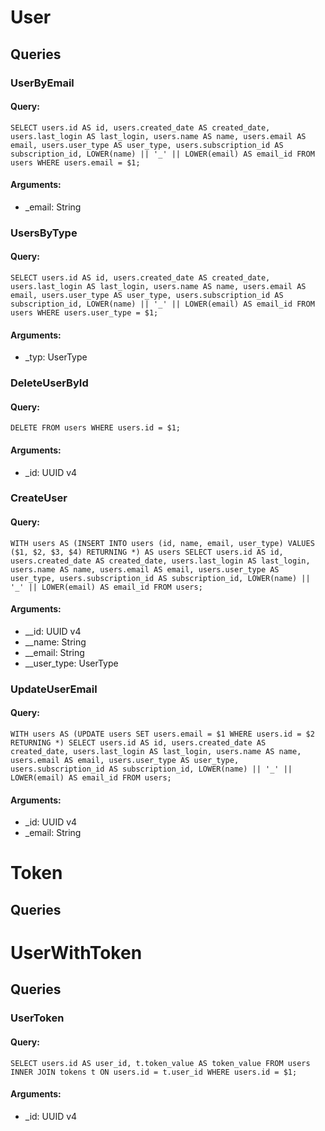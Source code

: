# User

## Queries
### UserByEmail
#### Query:
`SELECT users.id AS id, users.created_date AS created_date, users.last_login AS last_login, users.name AS name, users.email AS email, users.user_type AS user_type, users.subscription_id AS subscription_id, LOWER(name) || '_' || LOWER(email) AS email_id FROM users WHERE users.email = $1;`
#### Arguments:
- _email: String
### UsersByType
#### Query:
`SELECT users.id AS id, users.created_date AS created_date, users.last_login AS last_login, users.name AS name, users.email AS email, users.user_type AS user_type, users.subscription_id AS subscription_id, LOWER(name) || '_' || LOWER(email) AS email_id FROM users WHERE users.user_type = $1;`
#### Arguments:
- _typ: UserType
### DeleteUserById
#### Query:
`DELETE FROM users WHERE users.id = $1;`
#### Arguments:
- _id: UUID v4
### CreateUser
#### Query:
`WITH users AS (INSERT INTO users (id, name, email, user_type) VALUES ($1, $2, $3, $4) RETURNING *) AS users SELECT users.id AS id, users.created_date AS created_date, users.last_login AS last_login, users.name AS name, users.email AS email, users.user_type AS user_type, users.subscription_id AS subscription_id, LOWER(name) || '_' || LOWER(email) AS email_id FROM users;`
#### Arguments:
- __id: UUID v4
- __name: String
- __email: String
- __user_type: UserType
### UpdateUserEmail
#### Query:
`WITH users AS (UPDATE users SET users.email = $1 WHERE users.id = $2 RETURNING *) SELECT users.id AS id, users.created_date AS created_date, users.last_login AS last_login, users.name AS name, users.email AS email, users.user_type AS user_type, users.subscription_id AS subscription_id, LOWER(name) || '_' || LOWER(email) AS email_id FROM users;`
#### Arguments:
- _id: UUID v4
- _email: String

# Token

## Queries

# UserWithToken

## Queries
### UserToken
#### Query:
`SELECT users.id AS user_id, t.token_value AS token_value FROM users INNER JOIN tokens t ON users.id = t.user_id WHERE users.id = $1;`
#### Arguments:
- _id: UUID v4

